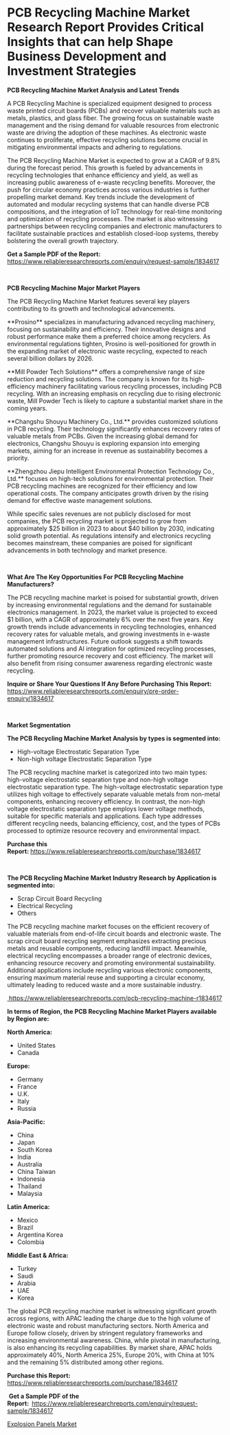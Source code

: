 <p><h1>PCB Recycling Machine Market Research Report Provides Critical Insights that can help Shape Business Development and Investment Strategies</h1></p><p><strong>PCB Recycling Machine Market Analysis and Latest Trends</strong></p>
<p><p>A PCB Recycling Machine is specialized equipment designed to process waste printed circuit boards (PCBs) and recover valuable materials such as metals, plastics, and glass fiber. The growing focus on sustainable waste management and the rising demand for valuable resources from electronic waste are driving the adoption of these machines. As electronic waste continues to proliferate, effective recycling solutions become crucial in mitigating environmental impacts and adhering to regulations.</p><p>The PCB Recycling Machine Market is expected to grow at a CAGR of 9.8% during the forecast period. This growth is fueled by advancements in recycling technologies that enhance efficiency and yield, as well as increasing public awareness of e-waste recycling benefits. Moreover, the push for circular economy practices across various industries is further propelling market demand. Key trends include the development of automated and modular recycling systems that can handle diverse PCB compositions, and the integration of IoT technology for real-time monitoring and optimization of recycling processes. The market is also witnessing partnerships between recycling companies and electronic manufacturers to facilitate sustainable practices and establish closed-loop systems, thereby bolstering the overall growth trajectory.</p></p>
<p><strong>Get a Sample PDF of the Report:&nbsp;</strong> <a href="https://www.reliableresearchreports.com/enquiry/request-sample/1834617?utm_campaign=3557&utm_medium=2&utm_source=Github&utm_content=ia&utm_term=11042025&utm_id=pcb-recycling-machine">https://www.reliableresearchreports.com/enquiry/request-sample/1834617</a></p>
<p>&nbsp;</p>
<p><strong>PCB Recycling Machine Major Market Players</strong></p>
<p><p>The PCB Recycling Machine Market features several key players contributing to its growth and technological advancements. </p><p>**Prosino** specializes in manufacturing advanced recycling machinery, focusing on sustainability and efficiency. Their innovative designs and robust performance make them a preferred choice among recyclers. As environmental regulations tighten, Prosino is well-positioned for growth in the expanding market of electronic waste recycling, expected to reach several billion dollars by 2026.</p><p>**Mill Powder Tech Solutions** offers a comprehensive range of size reduction and recycling solutions. The company is known for its high-efficiency machinery facilitating various recycling processes, including PCB recycling. With an increasing emphasis on recycling due to rising electronic waste, Mill Powder Tech is likely to capture a substantial market share in the coming years.</p><p>**Changshu Shouyu Machinery Co., Ltd.** provides customized solutions in PCB recycling. Their technology significantly enhances recovery rates of valuable metals from PCBs. Given the increasing global demand for electronics, Changshu Shouyu is exploring expansion into emerging markets, aiming for an increase in revenue as sustainability becomes a priority.</p><p>**Zhengzhou Jiepu Intelligent Environmental Protection Technology Co., Ltd.** focuses on high-tech solutions for environmental protection. Their PCB recycling machines are recognized for their efficiency and low operational costs. The company anticipates growth driven by the rising demand for effective waste management solutions.</p><p>While specific sales revenues are not publicly disclosed for most companies, the PCB recycling market is projected to grow from approximately $25 billion in 2023 to about $40 billion by 2030, indicating solid growth potential. As regulations intensify and electronics recycling becomes mainstream, these companies are poised for significant advancements in both technology and market presence.</p></p>
<p>&nbsp;</p>
<p><strong>What Are The Key Opportunities For PCB Recycling Machine Manufacturers?</strong></p>
<p><p>The PCB recycling machine market is poised for substantial growth, driven by increasing environmental regulations and the demand for sustainable electronics management. In 2023, the market value is projected to exceed $1 billion, with a CAGR of approximately 6% over the next five years. Key growth trends include advancements in recycling technologies, enhanced recovery rates for valuable metals, and growing investments in e-waste management infrastructures. Future outlook suggests a shift towards automated solutions and AI integration for optimized recycling processes, further promoting resource recovery and cost efficiency. The market will also benefit from rising consumer awareness regarding electronic waste recycling.</p></p>
<p><strong>Inquire or Share Your Questions If Any Before Purchasing This Report:</strong> <a href="https://www.reliableresearchreports.com/enquiry/pre-order-enquiry/1834617?utm_campaign=3557&utm_medium=2&utm_source=Github&utm_content=ia&utm_term=11042025&utm_id=pcb-recycling-machine">https://www.reliableresearchreports.com/enquiry/pre-order-enquiry/1834617</a></p>
<p>&nbsp;</p>
<p><strong>Market Segmentation</strong></p>
<p><strong>The PCB Recycling Machine Market Analysis by types is segmented into:</strong></p>
<p><ul><li>High-voltage Electrostatic Separation Type</li><li>Non-high voltage Electrostatic Separation Type</li></ul></p>
<p><p>The PCB recycling machine market is categorized into two main types: high-voltage electrostatic separation type and non-high voltage electrostatic separation type. The high-voltage electrostatic separation type utilizes high voltage to effectively separate valuable metals from non-metal components, enhancing recovery efficiency. In contrast, the non-high voltage electrostatic separation type employs lower voltage methods, suitable for specific materials and applications. Each type addresses different recycling needs, balancing efficiency, cost, and the types of PCBs processed to optimize resource recovery and environmental impact.</p></p>
<p><strong>Purchase this Report:&nbsp;</strong><a href="https://www.reliableresearchreports.com/purchase/1834617?utm_campaign=3557&utm_medium=2&utm_source=Github&utm_content=ia&utm_term=11042025&utm_id=pcb-recycling-machine">https://www.reliableresearchreports.com/purchase/1834617</a></p>
<p>&nbsp;</p>
<p><strong>The PCB Recycling Machine Market Industry Research by Application is segmented into:</strong></p>
<p><ul><li>Scrap Circuit Board Recycling</li><li>Electrical Recycling</li><li>Others</li></ul></p>
<p><p>The PCB recycling machine market focuses on the efficient recovery of valuable materials from end-of-life circuit boards and electronic waste. The scrap circuit board recycling segment emphasizes extracting precious metals and reusable components, reducing landfill impact. Meanwhile, electrical recycling encompasses a broader range of electronic devices, enhancing resource recovery and promoting environmental sustainability. Additional applications include recycling various electronic components, ensuring maximum material reuse and supporting a circular economy, ultimately leading to reduced waste and a more sustainable industry.</p></p>
<p><a href="https://www.reliableresearchreports.com/pcb-recycling-machine-r1834617?utm_campaign=3557&utm_medium=2&utm_source=Github&utm_content=ia&utm_term=11042025&utm_id=pcb-recycling-machine">&nbsp;https://www.reliableresearchreports.com/pcb-recycling-machine-r1834617</a></p>
<p><strong>In terms of Region, the PCB Recycling Machine Market Players available by Region are:</strong></p>
<p>
    <p> <strong> North America: </strong>
        <ul>
            <li>United States</li>
            <li>Canada</li>
        </ul>
        </p> 
    <p> <strong> Europe: </strong>
        <ul>
            <li>Germany</li>
            <li>France</li>
            <li>U.K.</li>
            <li>Italy</li>
            <li>Russia</li>
        </ul>
        </p> 
    <p> <strong> Asia-Pacific: </strong>
        <ul>
            <li>China</li>
            <li>Japan</li>
            <li>South Korea</li>
            <li>India</li>
            <li>Australia</li>
            <li>China Taiwan</li>
            <li>Indonesia</li>
            <li>Thailand</li>
            <li>Malaysia</li>
        </ul>
        </p> 
    <p> <strong> Latin America: </strong>
        <ul>
            <li>Mexico</li>
            <li>Brazil</li>
            <li>Argentina Korea</li>
            <li>Colombia</li>
        </ul>
        </p> 
    <p> <strong> Middle East & Africa: </strong>
        <ul>
            <li>Turkey</li>
            <li>Saudi</li>
            <li>Arabia</li>
            <li>UAE</li>
            <li>Korea</li>
        </ul>
    </p>
    </p>
<p><p>The global PCB recycling machine market is witnessing significant growth across regions, with APAC leading the charge due to the high volume of electronic waste and robust manufacturing sectors. North America and Europe follow closely, driven by stringent regulatory frameworks and increasing environmental awareness. China, while pivotal in manufacturing, is also enhancing its recycling capabilities. By market share, APAC holds approximately 40%, North America 25%, Europe 20%, with China at 10% and the remaining 5% distributed among other regions.</p></p>
<p><strong>Purchase this Report: </strong><a href="https://www.reliableresearchreports.com/purchase/1834617?utm_campaign=3557&utm_medium=2&utm_source=Github&utm_content=ia&utm_term=11042025&utm_id=pcb-recycling-machine">https://www.reliableresearchreports.com/purchase/1834617</a></p>
<p>&nbsp;<strong>Get a Sample PDF of the Report:&nbsp;&nbsp;</strong><a href="https://www.reliableresearchreports.com/enquiry/request-sample/1834617?utm_campaign=3557&utm_medium=2&utm_source=Github&utm_content=ia&utm_term=11042025&utm_id=pcb-recycling-machine">https://www.reliableresearchreports.com/enquiry/request-sample/1834617</a></p>
<p><strong></strong></p>
<p><p><a href="https://github.com/YashRP12/Market-Research-Report-List-7/blob/main/explosion-panels-market.md?utm_campaign=3557&utm_medium=2&utm_source=Github&utm_content=ia&utm_term=11042025&utm_id=pcb-recycling-machine">Explosion Panels Market</a></p></p>